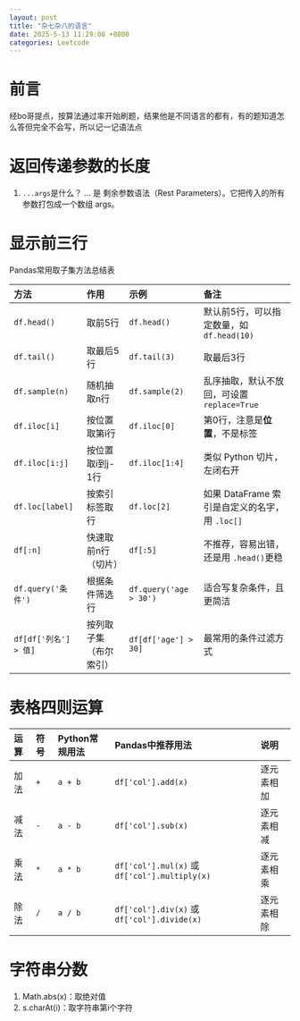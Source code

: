 ```yaml
---
layout: post
title: "杂七杂八的语言"
date: 2025-5-13 11:29:08 +0800
categories: Leetcode
---
```

# 前言
经bo哥提点，按算法通过率开始刷题，结果他是不同语言的都有，有的题知道怎么答但完全不会写，所以记一记语法点

# 返回传递参数的长度

1. `...args`是什么？
... 是 剩余参数语法（Rest Parameters）。它把传入的所有参数打包成一个数组 args。

# 显示前三行
Pandas常用取子集方法总结表

| 方法                 | 作用          | 示例                     | 备注                                |
| :----------------- | :---------- | :--------------------- | :-------------------------------- |
| `df.head()`        | 取前5行        | `df.head()`            | 默认前5行，可以指定数量，如 `df.head(10)`      |
| `df.tail()`        | 取最后5行       | `df.tail(3)`           | 取最后3行                             |
| `df.sample(n)`     | 随机抽取n行      | `df.sample(2)`         | 乱序抽取，默认不放回，可设置 `replace=True`     |
| `df.iloc[i]`       | 按位置取第i行     | `df.iloc[0]`           | 第0行，注意是**位置**，不是标签                |
| `df.iloc[i:j]`     | 按位置取i到j-1行  | `df.iloc[1:4]`         | 类似 Python 切片，左闭右开                 |
| `df.loc[label]`    | 按索引标签取行     | `df.loc[2]`            | 如果 DataFrame 索引是自定义的名字，用 `.loc[]` |
| `df[:n]`           | 快速取前n行（切片）  | `df[:5]`               | 不推荐，容易出错，还是用 `.head()`更稳          |
| `df.query('条件')`   | 根据条件筛选行     | `df.query('age > 30')` | 适合写复杂条件，且更简洁                      |
| `df[df['列名'] > 值]` | 按列取子集（布尔索引） | `df[df['age'] > 30]`   | 最常用的条件过滤方式                        |


# 表格四则运算

| 运算 | 符号  | Python常规用法 | Pandas中推荐用法                                  | 说明    |
| :- | :-- | :--------- | :------------------------------------------- | :---- |
| 加法 | `+` | `a + b`    | `df['col'].add(x)`                           | 逐元素相加 |
| 减法 | `-` | `a - b`    | `df['col'].sub(x)`                           | 逐元素相减 |
| 乘法 | `*` | `a * b`    | `df['col'].mul(x)` 或 `df['col'].multiply(x)` | 逐元素相乘 |
| 除法 | `/` | `a / b`    | `df['col'].div(x)` 或 `df['col'].divide(x)`   | 逐元素相除 |

# 字符串分数

1. Math.abs(x)：取绝对值
2. s.charAt(i)：取字符串第i个字符

